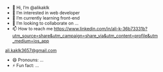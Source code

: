 - 👋 Hi, I’m @alikaklk
- 👀 I’m interested in web developer
- 🌱 I’m currently learning front-end 
- 💞️ I’m looking to collaborate on ...
- 📫 How to reach me https://www.linkedin.com/in/ali-k-36b73331b?utm_source=share&utm_campaign=share_via&utm_content=profile&utm_medium=ios_app 


ali.kaklk3657@gmail.com
- 😄 Pronouns: ...
- ⚡ Fun fact: ...

<!---
alikaklk/alikaklk is a ✨ special ✨ repository because its `README.md` (this file) appears on your GitHub profile.
You can click the Preview link to take a look at your changes.
--->
